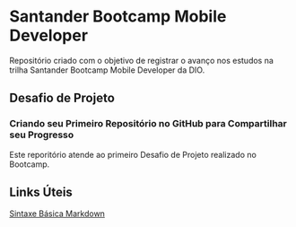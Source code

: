 # Santander Bootcamp Mobile Developer
Repositório criado com o objetivo de registrar o avanço nos estudos na trilha Santander Bootcamp Mobile Developer da DIO.


## Desafio de Projeto
### Criando seu Primeiro Repositório no GitHub para Compartilhar seu Progresso
Este reporitório atende ao primeiro Desafio de Projeto realizado no Bootcamp.


## Links Úteis
[Sintaxe Básica Markdown](https://www.markdownguide.org/basic-syntax/)
